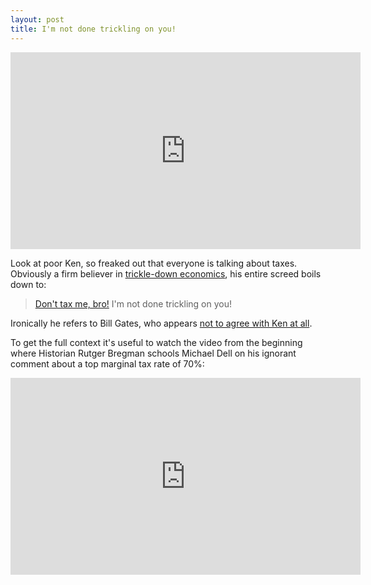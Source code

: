 ```yaml
---
layout: post
title: I'm not done trickling on you!
---
```


<iframe width="560" height="315" src="https://www.youtube.com/embed/r5LtFnmPruU?start=1270" frameborder="0" allow="accelerometer; autoplay; encrypted-media; gyroscope; picture-in-picture" allowfullscreen></iframe>

Look at poor Ken, so freaked out that everyone is talking about taxes.
Obviously a firm believer in [trickle-down economics](https://en.wikipedia.org/wiki/Trickle-down_economics), his entire screed boils down to:

> [Don't tax me, bro!](https://www.crazygames.com/game/dont-tax-me-bro) I'm not done trickling on you!

Ironically he refers to Bill Gates, who appears [not to agree with Ken at all](https://www.theverge.com/2019/2/12/18220756/bill-gates-tax-rate-70-percent-marginal-modern-monetary-theory).

To get the full context it's useful to watch the video from the beginning
where Historian Rutger Bregman schools Michael Dell on his ignorant comment
about a top marginal tax rate of 70%:

<iframe width="560" height="315" src="https://www.youtube.com/embed/r5LtFnmPruU" frameborder="0" allow="accelerometer; autoplay; encrypted-media; gyroscope; picture-in-picture" allowfullscreen></iframe>

<a href="https://brid.gy/publish/twitter"></a>
